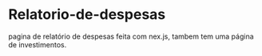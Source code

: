 # Relatorio-de-despesas
pagina de relatório de despesas feita com nex.js, tambem tem uma página de investimentos.
